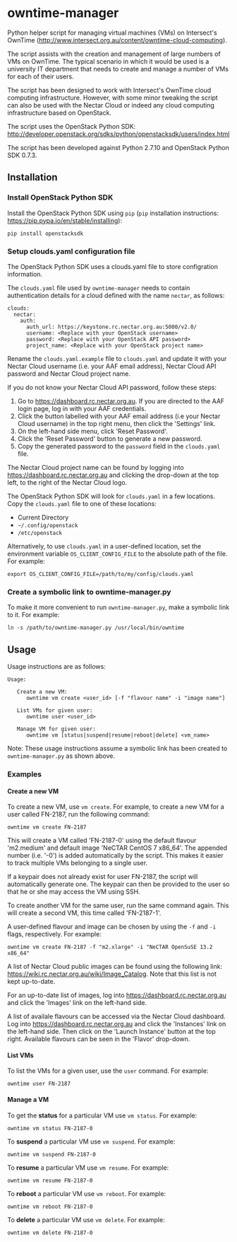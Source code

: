 # owntime-manager
Python helper script for managing virtual machines (VMs) on Intersect's OwnTime (<http://www.intersect.org.au/content/owntime-cloud-computing>).

The script assists with the creation and management of large numbers of VMs on OwnTime. The typical scenario in which it would be used is a university IT department that needs to create and manage a number of VMs for each of their users.

The script has been designed to work with Intersect's OwnTime cloud computing infrastructure. However, with some minor tweaking the script can also be used with the Nectar Cloud or indeed any cloud computing infrastructure based on OpenStack. 

The script uses the OpenStack Python SDK: <http://developer.openstack.org/sdks/python/openstacksdk/users/index.html>

The script has been developed against Python 2.7.10 and OpenStack Python SDK 0.7.3.

## Installation

### Install OpenStack Python SDK
Install the OpenStack Python SDK using `pip` (`pip` installation instructions: <https://pip.pypa.io/en/stable/installing>):

    pip install openstacksdk

### Setup clouds.yaml configuration file
The OpenStack Python SDK uses a clouds.yaml file to store configration information. 

The `clouds.yaml` file used by `owntime-manager` needs to contain authentication details for a cloud defined with the name `nectar`, as follows:

    clouds:
      nectar:
        auth:
          auth_url: https://keystone.rc.nectar.org.au:5000/v2.0/
          username: <Replace with your OpenStack username>
          password: <Replace with your OpenStack API password>
          project_name: <Replace with your OpenStack project name>

Rename the `clouds.yaml.example` file to `clouds.yaml` and update it with your Nectar Cloud username (i.e. your AAF email address), Nectar Cloud API password and Nectar Cloud project name.

If you do not know your Nectar Cloud API password, follow these steps:

1. Go to <https://dashboard.rc.nectar.org.au>. If you are directed to the AAF login page, log in with your AAF credentials.
1. Click the button labelled with your AAF email address (i.e your Nectar Cloud username) in the top right menu, then click the 'Settings' link.
1. On the left-hand side menu, click 'Reset Password'.
1. Click the 'Reset Password' button to generate a new password.
1. Copy the generated password to the `password` field in the `clouds.yaml` file. 

The Nectar Cloud project name can be found by logging into <https://dashboard.rc.nectar.org.au> and clicking the drop-down at the top left, to the right of the Nectar Cloud logo.  
         
The OpenStack Python SDK will look for `clouds.yaml` in a few locations. Copy the `clouds.yaml` file to one of these locations:

* Current Directory
* `~/.config/openstack`
* `/etc/openstack`

Alternatively, to use `clouds.yaml` in a user-defined location, set the environment variable `OS_CLIENT_CONFIG_FILE` to the absolute path of the file. For example:

    export OS_CLIENT_CONFIG_FILE=/path/to/my/config/clouds.yaml

### Create a symbolic link to owntime-manager.py
To make it more convenient to run `owntime-manager.py`, make a symbolic link to it. For example:

    ln -s /path/to/owntime-manager.py /usr/local/bin/owntime

## Usage
Usage instructions are as follows:

    Usage:
    
       Create a new VM: 	
          owntime vm create <user_id> [-f "flavour name" -i "image name"]
    
       List VMs for given user:
          owntime user <user_id>
    
       Manage VM for given user:
          owntime vm [status|suspend|resume|reboot|delete] <vm_name>

Note: These usage instructions assume a symbolic link has been created to `owntime-manager.py` as shown above. 

### Examples

#### Create a new VM
To create a new VM, use  `vm create`. For example, to create a new VM for a user called FN-2187, run the following command: 

    owntime vm create FN-2187
    
This will create a VM called 'FN-2187-0' using the default flavour 'm2.medium' and default image 'NeCTAR CentOS 7 x86_64'. The appended number (i.e. '-0') is added automatically by the script. This makes it easier to track multiple VMs belonging to a single user. 

If a keypair does not already exist for user FN-2187, the script will automatically generate one. The keypair can then be provided to the user so that he or she may access the VM using SSH. 

To create another VM for the same user, run the same command again. This will create a second VM, this time called 'FN-2187-1'.

A user-defined flavour and image can be chosen by using the `-f` and `-i` flags, respectively. For example:

    owntime vm create FN-2187 -f "m2.xlarge" -i "NeCTAR OpenSuSE 13.2 x86_64"

A list of Nectar Cloud public images can be found using the following link: <https://wiki.rc.nectar.org.au/wiki/Image_Catalog>. Note that this list is not kept up-to-date.

For an up-to-date list of images, log into <https://dashboard.rc.nectar.org.au> and click the 'Images' link on the left-hand side. 
    
A list of availale flavours can be accessed via the Nectar Cloud dashboard. Log into <https://dashboard.rc.nectar.org.au> and click the 'Instances' link on the left-hand side. Then click on the 'Launch Instance' button at the top right. Available flavours can be seen in the 'Flavor' drop-down. 

#### List VMs
To list the VMs for a given user, use the `user` command. For example:

    owntime user FN-2187
    
#### Manage a VM
To get the **status** for a particular VM use `vm status`. For example: 

    owntime vm status FN-2187-0

To **suspend** a particular VM use `vm suspend`. For example: 

    owntime vm suspend FN-2187-0

To **resume** a particular VM use `vm resume`. For example: 

    owntime vm resume FN-2187-0
    
To **reboot** a particular VM use `vm reboot`. For example: 

    owntime vm reboot FN-2187-0
    
To **delete** a particular VM use `vm delete`. For example: 

    owntime vm delete FN-2187-0
    
